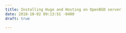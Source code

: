 ```yaml
---
title: Installing Hugo and Hosting on OpenBSD server
date: 2018-10-02 09:13:51 -0400
draft: true

---
```

